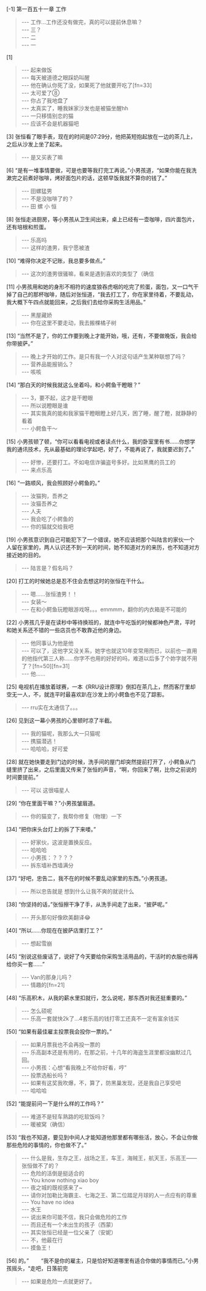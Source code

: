 
[-1] 第一百五十一章 工作
>--- 工作…工作还没有做完，真的可以提前休息嘛？<br>
>--- 三？<br>
>--- 二<br>
>--- 一<br>

[1] 
>--- 起来做饭<br>
>--- 每天被道德之眼踩奶叫醒<br>
>--- 他在确认你死了没，如果死了他就要开吃了[fn=33]<br>
>--- 太可爱了⑧<br>
>--- 你占了我地盘了<br>
>--- 太真实了，睡我妹家沙发也是被猫坐醒hh<br>
>--- 一只移情别恋的猫<br>
>--- 应该不会是机器猫吧<br>

[3] 张恒看了眼手表，现在的时间是07:29分，他把英短抱起放在一边的茶几上，之后从沙发上坐了起来。
>--- 是又买表了嘛<br>

[6] “是有一堆事情要做，可是也要等我打完工再说。”小男孩道，“如果你能在我洗漱完之前煮好咖啡，烤好面包片的话，这顿早饭我就不算你的钱了。”
>--- 田螺猛男<br>
>--- 不是没咖啡了的？<br>
>--- 田 螺 小 恒<br>

[8] 张恒走进厨房，等小男孩从卫生间出来，桌上已经有一壶咖啡，四片面包片，还有培根和煎蛋。
>--- 乐高吗<br>
>--- 这样的渣男，我宁愿被渣<br>

[10] “难得你决定不记账，我总要多做点。”
>--- 这次的渣男很骚嘛，看来是遇到喜欢的类型了（确信<br>

[11] 小男孩用和她的身形不相符的速度狼吞虎咽的吃完了煎蛋，面包，又一口气干掉了自己的那杯咖啡，随后对张恒道，“我去打工了，你在家里待着，不要乱动，我大概下午四点就能回来，之后我们去给你采购生活用品。”
>--- 黑屋藏娇<br>
>--- 你在这里不要走动，我去搬棵橘子树<br>

[13] “当然不是了，你的工作要到晚上才能开始，哦，还有，不要做晚饭，我会给你带披萨。”
>--- 晚上才开始的工作。是只有我一个人对这句话产生某种联想了吗？<br>
>--- 营养品能报销么？<br>
>--- 咳咳<br>

[14] “那白天的时候我就这么坐着吗，和小鳄鱼干瞪眼？”
>--- 3，要不起，这才是干瞪眼<br>
>--- 所以说瞪眼是谁<br>
>--- 其实我真的能和我家猫干瞪眼瞪上好几天，困了睡，醒了瞪，就静静的看着<br>
>--- 小鳄鱼干～<br>

[15] 小男孩顿了顿，“你可以看看电视或者读点什么，我的卧室里有书……你想学我的通讯技术，先从最基础的理论学起吧，好了，不能再说了，我就要迟到了。”
>--- 好惨，还要打工。不如电信诈骗盗号多好。比如黑鹰的员工的<br>
>--- 来点乐高<br>

[16] “一路顺风，我会照顾好小鳄鱼的。”
>--- 汝猫狗，吾养之<br>
>--- 汝猫吾养之<br>
>--- 人夫<br>
>--- 我会吃了小鳄鱼的<br>
>--- 你的猫就交给我吧<br>

[19] 小男孩意识到自己可能犯下了一个错误，她不应该把那个叫陆言的家伙一个人留在家里的，两人认识还不到一天的时间，她不知道对方的来历，也不知道对方接近她的目的。
>--- 陆言是？假名吗？<br>

[20] 打工的时候她总是忍不住会去想这时的张恒在干什么。
>--- 嗯……张恒渣男！！<br>
>--- 女装～<br>
>--- 在和小鳄鱼玩瞪眼游戏呀。。。emmmm，翻你的内衣箱是不可能的<br>

[22] 小男孩几乎是在读秒中等待换班的，就连中午吃饭的时候都神色严肃，平时和她关系还不错的一些店员也不敢靠近他的身边。
>--- 他同事认为他是他<br>
>--- 可以了，这他字又没关系，她字也就这10年变常用而已，以前也一直用的他指代第三人称……你字不也用的好好的吗，难道以后多了个妳字就不用了？[fn=50][fn=31]<br>
>--- 他......<br>

[25] 电视机在播放着球赛，一本《RRU设计原理》倒扣在茶几上，然而客厅里却空无一人，不，就连平时最喜欢趴在沙发上的小鳄鱼也不见了踪影。
>--- rru实在太通信了。。。<br>

[26] 见到这一幕小男孩的心里顿时凉了半截。
>--- 我的猫呢，我那么大一只猫呢<br>
>--- 携猫潜逃！<br>
>--- 哈哈哈，好可爱<br>

[28] 就在她快要走到门边的时候，洗手间的屋门却突然提前打开了，小鳄鱼从门缝里挤了出来，之后里面又传来了张恒的声音，“啊，你回来了啊，比你之前说的时间要提前。”
>--- 可以 这很喵星人<br>

[29] “你在里面干嘛？”小男孩皱眉道。
>--- 你的猫变了，我帮你修复（物理）一下<br>

[34] “把你床头台灯上的拆了下来喽。”
>--- 好家伙，这波是置换反应。<br>
>--- 哈哈哈<br>
>--- 小男孩：？？？？<br>
>--- 拆东墙补西墙满分<br>

[37] “好吧，忠告二，我不在的时候不要乱动家里的东西。”小男孩道。
>--- 所以忠告就是 想到什么让我不爽的就说什么<br>

[38] “你坚持的话，”张恒擦干净了手，从洗手间走了出来，“披萨呢。”
>--- 开头那句好像欧美翻译😂<br>

[40] “所以……你现在在披萨店里打工？”
>--- 想起雪崩<br>

[45] “别说这些废话了，说好了今天要给你采购生活用品的，干活时的衣服也得再给你买一套……”
>--- Van的那身儿吗？<br>
>--- 情趣的[fn=21]<br>

[48] “乐高积木，从我的薪水里扣就行，怎么说呢，那东西对我还挺重要的。”
>--- 怎么硕呢<br>
>--- 乐高一套就快2k了…4套乐高的钱打零工还真不一定有富余钱买<br>

[50] “如果有最佳雇主投票我会投你一票的。”
>--- 如果月票我也不会再投一票的<br>
>--- 乐高副本还是有用的，在那之前，十几年的海盗生涯里都没幽默过几回。<br>
>--- 小男孩：心想“看我晚上不给你好看，哼”<br>
>--- 投票选船长吗？<br>
>--- 如果有这奖我吹爆，不，算了，防黑巢发现，还是我自己享受吧<br>
>--- 哈哈哈<br>

[52] “能提前问一下是什么样的工作吗？”
>--- 难道不是轻车熟路的吃软饭吗？<br>
>--- 暖被窝（确信）<br>

[53] “我也不知道，要见到中间人才能知道他那里都有哪些活，放心，不会让你做那些危险的事情的，你也做不了。”
>--- 什么是我，生存之王，战场之王，车王，海贼王，航天王，乐高王——张恒做不了的？<br>
>--- 危险的活倒是挺适合的<br>
>--- You know nothing xiao boy<br>
>--- 夜之城的既视感来了~<br>
>--- 请你对加勒比海霸主、七海之王、第二位踏足月球的人一点应有的尊重<br>
>--- You have no idea<br>
>--- 水王<br>
>--- 说出来你可能不信，我只会做危险的工作<br>
>--- 而且还有一个未出生的孩子（西蒙）<br>
>--- 其实张恒已经是一位父亲了（安妮）<br>
>--- 不，他最在行<br>
>--- 摸鱼王！<br>

[56] 的。”
　　“我不是你的雇主，只是恰好知道哪里有适合你做的事情而已。”小男孩摇头，“走吧，日落前完
>--- 如果是危险一点就更好了。<br>
